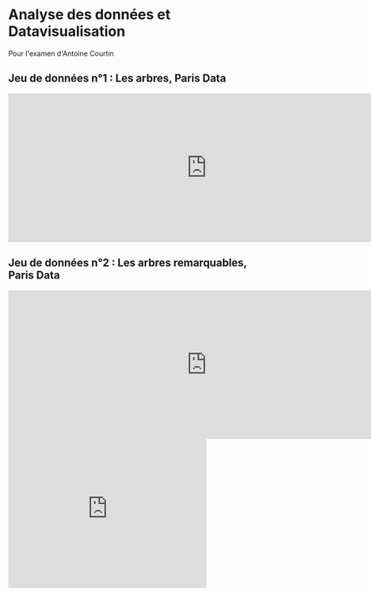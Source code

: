 # Analyse des données et Datavisualisation
Pour l'examen d'Antoine Courtin

## Jeu de données n°1 : Les arbres, Paris Data

<iframe src="https://data.opendatasoft.com/explore/embed/dataset/les-arbres@parisdata/table/?disjunctive.typeemplacement&disjunctive.arrondissement&disjunctive.libellefrancais&disjunctive.genre&disjunctive.espece&disjunctive.varieteoucultivar&disjunctive.stadedeveloppement&disjunctive.remarquable&static=false&datasetcard=false" width="800" height="300" frameborder="0"></iframe>

## Jeu de données n°2 : Les arbres remarquables, Paris Data

<iframe src="https://data.opendatasoft.com/explore/embed/dataset/arbresremarquablesparis@parisdata/table/?&static=false&datasetcard=false" width="800" height="300" frameborder="0"></iframe> 


<iframe src="https://data.opendatasoft.com/chart/embed/les_genres_darbres_a_paris/?&static=false&datasetcard=false" width="400" height="300" frameborder="0"></iframe>

<div class="flourish-embed flourish-hierarchy" data-src="visualisation/5126605"><script src="https://public.flourish.studio/resources/embed.js"></script></div>
